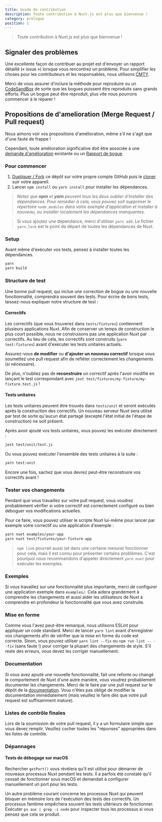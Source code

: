```yaml
---
title: Guide de contribution
description: Toute contribution à Nuxt.js est plus que bienvenue !
category: prologue
position: 2
---
```


> Toute contribution à Nuxt.js est plus que bienvenue !

## Signaler des problèmes

Une excellente façon de contribuer au projet est d'envoyer un rapport détaillé (« issue ») lorsque vous rencontrez un problème. Pour simplifier les choses pour les contributeurs et les responsables, nous utilisons [CMTY](https://cmty.nuxtjs.org/).

Merci de vous assurer d'inclure la méthode pour reproduire ou un [CodeSandBox](https://template.nuxtjs.org/) de sorte que les bogues puissent être reproduits sans grands efforts. Plus un bogue peut être reproduit, plus vite nous pourrons commencer à le réparer !

## Propositions de d'amelioration (Merge Request / Pull request)

Nous aimons voir vos propositions d'amélioration, même s'il ne s'agit que d'une faute de frappe !

Cependant, toute amélioration significative doit être associée à une [demande d'amélioration](https://feature.nuxtjs.org/) existante ou un [Rapport de bogue](https://bug.nuxtjs.org/).

### Pour commencer

1. [Dupliquer / Fork](https://help.github.com/articles/fork-a-repo/) ce dépôt sur votre propre compte GitHub puis le [cloner](https://help.github.com/articles/cloning-a-repository/) suir votre appareil.
2. Lancer `npm install` ou `yarn install` pour installer les dépendances.

> _Notez que **npm** et **yarn** peuvent tous les deux oublier d'installer des dépendances. Pour remédier à cela, vous pouvez soit supprimer le répertoire `node_modules` dans votre exemple d'application et installer à nouveau, ou installer localement les dépendances manquantes._

> Si vous ajoutez une dépendance, merci d'utiliser `yarn add`. Le fichier `yarn.lock` est le point de départ de toutes les dépendances de Nuxt.

### Setup

Avant même d'exécuter vos tests, pensez à installer toutes les dépendances.

```sh
yarn
yarn build
```

### Structure de test

Une bonne pull request, qui inclue une correction de bogue ou une nouvelle fonctionnalité, comprendra souvent des tests. Pour écrire de bons tests, laissez-nous expliquer notre structure de test :

#### Correctifs

Les correctifs (que vous trouverez dans `tests/fixtures`) contiennent plusieurs applications Nuxt. Afin de conserver un temps de construction le plus court possible, nous ne construisons pas une application Nuxt par correctifs. Au lieu de cela, les correctifs sont construits (`yarn test:fixtures`) avant d'exécuter les tests unitaires actuels.

Assurez-vous **de modifier** ou **d'ajouter un nouveau correctif** lorsque vous soumettez une pull request afin de refléter correctement les changements (si nécessaire).

De plus, n'oubliez pas de **reconstruire** un correctif après l'avoir modifié en lançant le test correspondant avec `jest test/fixtures/my-fixture/my-fixture.test.js` !

#### Tests unitaires

Les tests unitaires peuvent être trouvés dans `tests/unit` et seront exécutés après la construction des correctifs. Un nouveau serveur Nuxt sera utilisé par test de sorte qu'aucun état partagé (excepté l'état initial de l'étape de construction) ne soit présent.

Après avoir ajouté vos tests unitaires, vous pouvez les exécuter directement :

```sh
jest test/unit/test.js
```

Ou vous pouvez exécuter l'ensemble des tests unitaires à la suite :

```sh
yarn test:unit
```

Encore une fois, sachez que vous devrez peut-être reconstruire vos correctifs avant !

### Tester vos changements

Pendant que vous travaillez sur votre pull request, vous voudrez probablement vérifier si votre correctif est correctement configuré ou bien déboguer vos modifications actuelles.

Pour ce faire, vous pouvez utiliser le scripte Nuxt lui-même pour lancer par exemple votre correctif ou une application d'exemple :

```sh
yarn nuxt examples/your-app
yarn nuxt test/fixtures/your-fixture-app
```

> `npm link` pourrait aussi (et dans une certaine mesure) fonctionner pour cela, mais il est connu pour présenter certains problèmes. C'est pourquoi nous recommandons d'appeler directement `yarn nuxt` pour exécuter les exemples.

### Exemples

Si vous travaillez sur une fonctionnalité plus importante, merci de configurer une application exemple dans `examples/`. Cela aidera grandement à comprendre les changements et aussi aider les utilisateurs de Nuxt à comprendre en profondeur la fonctionnalité que vous avez construite.

### Mise en forme

Comme vous l'avez peut-être remarqué, nous utilisons ESLint pour appliquer un code standard. Merci de lancer `yarn lint` avant d'enregistrer vos changements afin de vérifier que la mise en forme du code est correcte. Sinon, vous pouvez utiliser `yarn lint --fix` ou `npm run lint -- --fix` (sans faute !) pour corriger la plupart des changements de style. S'il reste des erreurs, vous devez les corriger manuellement.

### Documentation

Si vous avez ajouté une nouvelle fonctionnalité, fait une refonte ou changé le comportement de Nuxt d'une autre manière, vous voudrez probablement documenter les changements. Merci de le faire par une pull request sur le dépôt de la [documentation](https://github.com/nuxt/docs/pulls). Vous n'êtes pas obligé de modifier la documentation immédiatement (mais veuillez le faire dès que votre pull request est suffisamment mature).

### Listes de contrôle finales

Lors de la soumission de votre pull request, il y a un formulaire simple que vous devez remplir. Veuillez cocher toutes les "réponses" appropriées dans les listes de contrôle.

### Dépannages

#### Tests de débogage sur macOS

Rechercher `getPort()` vous révèlera qu'il est utilisé pour démarrer de nouveaux processus Nuxt pendant les tests. Il a parfois été constaté qu'il cessait de fonctionner sous macOS et demandait à configurer manuellement un port pour les tests.

Un autre problème courant concerne les processus Nuxt qui peuvent bloquer en mémoire lors de l'exécution des tests des correctifs. Un processus fantôme empêchera souvent les tests ultérieurs de fonctionner. Exécuter `ps aux | grep -i node` pour inspecter tous les processus si vous pensez que cela se produit.
